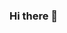 ### Hi there 👋

<!--
**AgentSamad/AgentSamad** is a ✨ _special_ ✨ repository because its `README.md` (this file) appears on your GitHub profile.

Here are some ideas to get you started:

🔭 I’m currently working as Sr. Gameplay Programmer
👯 I’m looking to collaborate on Gaming Projects
🌱 I’m always Learning.
💬 Ask me about Gaming,Programming.
⚡ Fun fact - I Get Paid To Do What I Love.
-->
